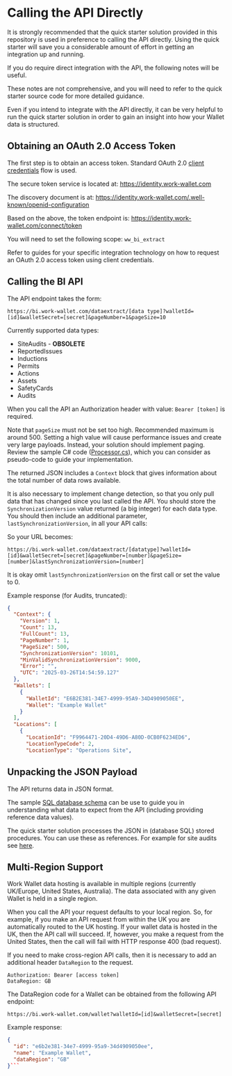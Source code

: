 # Calling the API Directly

It is strongly recommended that the quick starter solution provided in this repository is used in preference to calling the API directly. Using the quick starter will save you a considerable amount of effort in getting an integration up and running.

If you do require direct integration with the API, the following notes will be useful.

These notes are not comprehensive, and you will need to refer to the quick starter source code for more detailed guidance.

Even if you intend to integrate with the API directly, it can be very helpful to run the quick starter solution in order to gain an insight into how your Wallet data is structured.

## Obtaining an OAuth 2.0 Access Token

The first step is to obtain an access token.
Standard OAuth 2.0 [client credentials](https://oauth.net/2/grant-types/client-credentials/) flow is used.

The secure token service is located at: <https://identity.work-wallet.com>

The discovery document is at: <https://identity.work-wallet.com/.well-known/openid-configuration>

Based on the above, the token endpoint is: <https://identity.work-wallet.com/connect/token>

You will need to set the following scope: `ww_bi_extract`

Refer to guides for your specific integration technology on how to request an OAuth 2.0 access token using client credentials.

## Calling the BI API

The API endpoint takes the form:

`https://bi.work-wallet.com/dataextract/[data type]?walletId=[id]&walletSecret=[secret]&pageNumber=1&pageSize=10`

Currently supported data types:

* SiteAudits - **OBSOLETE**
* ReportedIssues
* Inductions
* Permits
* Actions
* Assets
* SafetyCards
* Audits

When you call the API an Authorization header with value: `Bearer [token]` is required.

Note that `pageSize` must not be set too high. Recommended maximum is around 500. Setting a high value will cause performance issues and create very large payloads. Instead, your solution should implement paging. Review the sample C# code ([Processor.cs](https://github.com/work-wallet/BIClient/blob/main/SampleCode/WorkWallet.BI.ClientServices/Processor/ProcessorService.cs)), which you can consider as pseudo-code to guide your implementation.

The returned JSON includes a `Context` block that gives information about the total number of data rows available.

It is also necessary to implement change detection, so that you only pull data that has changed since you last called the API. You should store the `SynchronizationVersion` value returned (a big integer) for each data type. You should then include an additional parameter, `lastSynchronizationVersion`, in all your API calls:

So your URL becomes:

`https://bi.work-wallet.com/dataextract/[datatype]?walletId=[id]&walletSecret=[secret]&pageNumber=[number]&pageSize=[number]&lastSynchronizationVersion=[number]`

It is okay omit `lastSynchronizationVersion` on the first call or set the value to 0.

Example response (for Audits, truncated):

```json
{
  "Context": {
    "Version": 1,
    "Count": 13,
    "FullCount": 13,
    "PageNumber": 1,
    "PageSize": 500,
    "SynchronizationVersion": 10101,
    "MinValidSynchronizationVersion": 9000,
    "Error": "",
    "UTC": "2025-03-26T14:54:59.127"
  },
  "Wallets": [
    {
      "WalletId": "E6B2E381-34E7-4999-95A9-34D4909050EE",
      "Wallet": "Example Wallet"
    }
  ],
  "Locations": [
    {
      "LocationId": "F9964471-20D4-49D6-A80D-0CB0F6234ED6",
      "LocationTypeCode": 2,
      "LocationType": "Operations Site",
```

## Unpacking the JSON Payload

The API returns data in JSON format.

The sample [SQL database schema](https://github.com/work-wallet/BIClient/tree/main/SampleCode/WorkWallet.BI.ClientDatabaseDeploy/Scripts/Schema) can be use to guide you in understanding what data to expect from the API (including providing reference data values).

The quick starter solution processes the JSON in (database SQL) stored procedures. You can use these as references. For example for site audits see [here](https://github.com/work-wallet/BIClient/blob/main/SampleCode/WorkWallet.BI.ClientDatabaseDeploy/Scripts/StoredProcedures/mart.ETL_LoadSiteAudits.sql).

## Multi-Region Support

Work Wallet data hosting is available in multiple regions (currently UK/Europe, United States, Australia).
The data associated with any given Wallet is held in a single region.

When you call the API your request defaults to your local region.
So, for example, if you make an API request from within the UK you are automatically routed to the UK hosting. If your wallet data is hosted in the UK, then the API call will succeed. If, however, you make a request from the United States, then the call will fail with HTTP response 400 (bad request).

If you need to make cross-region API calls, then it is necessary to add an additional header `DataRegion` to the request.

```text
Authorization: Bearer [access token]
DataRegion: GB
```

The DataRegion code for a Wallet can be obtained from the following API endpoint:

`https://bi.work-wallet.com/wallet?walletId=[id]&walletSecret=[secret]`

Example response:

```json
{
  "id": "e6b2e381-34e7-4999-95a9-34d4909050ee",
  "name": "Example Wallet",
  "dataRegion": "GB"
}```

